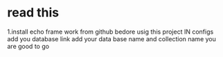# read this
1.install echo frame work from github bedore usig this project
IN configs add you database link 
add your data base name and collection name
you are good to go
